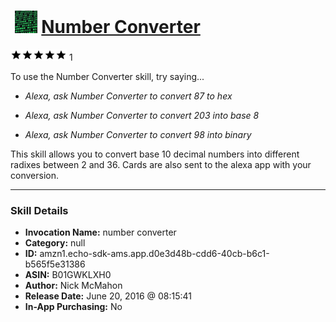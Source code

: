 # &nbsp;<img src="skill_icon" alt="Number Converter icon" width="36"> [Number Converter](http://alexa.amazon.com/#skills/amzn1.echo-sdk-ams.app.d0e3d48b-cdd6-40cb-b6c1-b565f5e31386)
![5 stars](../../images/ic_star_black_18dp_1x.png)![5 stars](../../images/ic_star_black_18dp_1x.png)![5 stars](../../images/ic_star_black_18dp_1x.png)![5 stars](../../images/ic_star_black_18dp_1x.png)![5 stars](../../images/ic_star_black_18dp_1x.png) 1

To use the Number Converter skill, try saying...

* *Alexa, ask Number Converter to convert 87 to hex*

* *Alexa, ask Number Converter to convert 203 into base 8*

* *Alexa, ask Number Converter to convert 98 into binary*

This skill allows you to convert base 10 decimal numbers into different radixes between 2 and 36. Cards are also sent to the alexa app with your conversion.

***

### Skill Details

* **Invocation Name:** number converter
* **Category:** null
* **ID:** amzn1.echo-sdk-ams.app.d0e3d48b-cdd6-40cb-b6c1-b565f5e31386
* **ASIN:** B01GWKLXH0
* **Author:** Nick McMahon
* **Release Date:** June 20, 2016 @ 08:15:41
* **In-App Purchasing:** No

